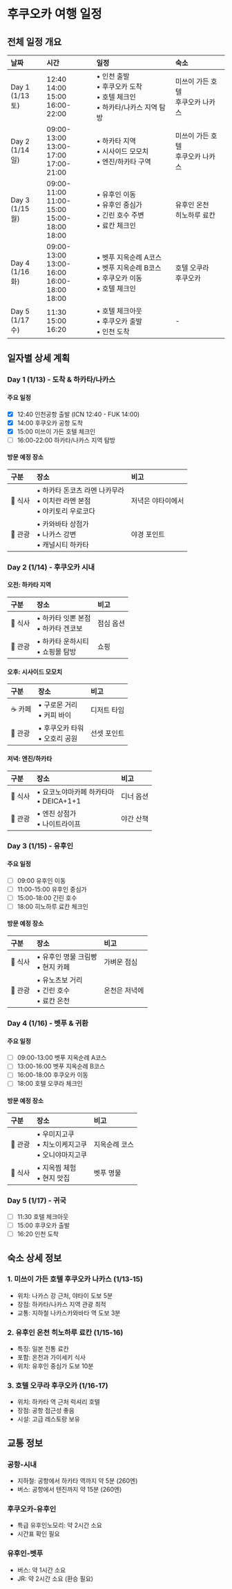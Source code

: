 # 후쿠오카 여행 일정

## 전체 일정 개요

| 날짜 | 시간 | 일정 | 숙소 |
|:---|:---|:---|:---|
| Day 1<br>(1/13 토) | 12:40<br>14:00<br>15:00<br>16:00-22:00 | • 인천 출발<br>• 후쿠오카 도착<br>• 호텔 체크인<br>• 하카타/나카스 지역 탐방 | 미쓰이 가든 호텔<br>후쿠오카 나카스 |
| Day 2<br>(1/14 일) | 09:00-13:00<br>13:00-17:00<br>17:00-21:00 | • 하카타 지역<br>• 시사이드 모모치<br>• 엔진/하카타 구역 | 미쓰이 가든 호텔<br>후쿠오카 나카스 |
| Day 3<br>(1/15 월) | 09:00-11:00<br>11:00-15:00<br>15:00-18:00<br>18:00 | • 유후인 이동<br>• 유후인 중심가<br>• 긴린 호수 주변<br>• 료칸 체크인 | 유후인 온천<br>히노하루 료칸 |
| Day 4<br>(1/16 화) | 09:00-13:00<br>13:00-16:00<br>16:00-18:00<br>18:00 | • 벳푸 지옥순례 A코스<br>• 벳푸 지옥순례 B코스<br>• 후쿠오카 이동<br>• 호텔 체크인 | 호텔 오쿠라<br>후쿠오카 |
| Day 5<br>(1/17 수) | 11:30<br>15:00<br>16:20 | • 호텔 체크아웃<br>• 후쿠오카 출발<br>• 인천 도착 | - |

## 일자별 상세 계획

### Day 1 (1/13) - 도착 & 하카타/나카스
#### 주요 일정
- [x] 12:40 인천공항 출발 (ICN 12:40 - FUK 14:00)
- [x] 14:00 후쿠오카 공항 도착
- [x] 15:00 미쓰이 가든 호텔 체크인
- [ ] 16:00-22:00 하카타/나카스 지역 탐방

#### 방문 예정 장소
| 구분 | 장소 | 비고 |
|:---|:---|:---|
| 🍜 식사 | • 하카타 돈코츠 라멘 나카무라<br>• 이치란 라멘 본점<br>• 야키토리 우로코다 | 저녁은 야타이에서 |
| 🏃 관광 | • 카와바타 상점가<br>• 나카스 강변<br>• 캐널시티 하카타 | 야경 포인트 |

### Day 2 (1/14) - 후쿠오카 시내
#### 오전: 하카타 지역
| 구분 | 장소 | 비고 |
|:---|:---|:---|
| 🍜 식사 | • 하카타 잇뽄 본점<br>• 하카타 겐코보 | 점심 옵션 |
| 🏃 관광 | • 하카타 운하시티<br>• 쇼핑몰 탐방 | 쇼핑 |

#### 오후: 시사이드 모모치
| 구분 | 장소 | 비고 |
|:---|:---|:---|
| ☕️ 카페 | • 구로몬 거리<br>• 커피 바이 | 디저트 타임 |
| 🏃 관광 | • 후쿠오카 타워<br>• 오호리 공원 | 선셋 포인트 |

#### 저녁: 엔진/하카타
| 구분 | 장소 | 비고 |
|:---|:---|:---|
| 🍜 식사 | • 요코노야마카페 하카타마<br>• DEICA+1+1 | 디너 옵션 |
| 🏃 관광 | • 엔진 상점가<br>• 나이트라이프 | 야간 산책 |

### Day 3 (1/15) - 유후인
#### 주요 일정
- [ ] 09:00 유후인 이동
- [ ] 11:00-15:00 유후인 중심가
- [ ] 15:00-18:00 긴린 호수
- [ ] 18:00 히노하루 료칸 체크인

#### 방문 예정 장소
| 구분 | 장소 | 비고 |
|:---|:---|:---|
| 🍜 식사 | • 유후인 명물 크림빵<br>• 현지 카페 | 가벼운 점심 |
| 🏃 관광 | • 유노츠보 거리<br>• 긴린 호수<br>• 료칸 온천 | 온천은 저녁에 |

### Day 4 (1/16) - 벳푸 & 귀환
#### 주요 일정
- [ ] 09:00-13:00 벳푸 지옥순례 A코스
- [ ] 13:00-16:00 벳푸 지옥순례 B코스
- [ ] 16:00-18:00 후쿠오카 이동
- [ ] 18:00 호텔 오쿠라 체크인

#### 방문 예정 장소
| 구분 | 장소 | 비고 |
|:---|:---|:---|
| 🏃 관광 | • 우미지고쿠<br>• 치노이케지고쿠<br>• 오니야마지고쿠 | 지옥순례 코스 |
| 🍜 식사 | • 지옥찜 체험<br>• 현지 맛집 | 벳푸 명물 |

### Day 5 (1/17) - 귀국
- [ ] 11:30 호텔 체크아웃
- [ ] 15:00 후쿠오카 출발
- [ ] 16:20 인천 도착

## 숙소 상세 정보
### 1. 미쓰이 가든 호텔 후쿠오카 나카스 (1/13-15)
- 위치: 나카스 강 근처, 야타이 도보 5분
- 장점: 하카타/나카스 지역 관광 최적
- 교통: 지하철 나카스카와바타 역 도보 3분

### 2. 유후인 온천 히노하루 료칸 (1/15-16)
- 특징: 일본 전통 료칸
- 포함: 온천과 가이세키 식사
- 위치: 유후인 중심가 도보 10분

### 3. 호텔 오쿠라 후쿠오카 (1/16-17)
- 위치: 하카타 역 근처 럭셔리 호텔
- 장점: 공항 접근성 좋음
- 시설: 고급 레스토랑 보유

## 교통 정보
### 공항-시내
- 지하철: 공항에서 하카타 역까지 약 5분 (260엔)
- 버스: 공항에서 텐진까지 약 15분 (260엔)

### 후쿠오카-유후인
- 특급 유후인노모리: 약 2시간 소요
- 시간표 확인 필요

### 유후인-벳푸
- 버스: 약 1시간 소요
- JR: 약 2시간 소요 (환승 필요)
